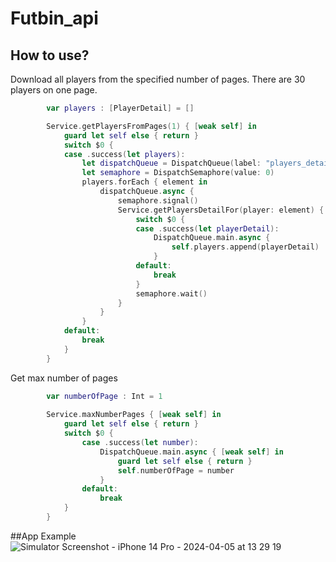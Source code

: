 # Futbin_api


## How to use?

Download all players from the specified number of pages. There are 30 players on one page.

```swift
        var players : [PlayerDetail] = []

        Service.getPlayersFromPages(1) { [weak self] in
            guard let self else { return }
            switch $0 {
            case .success(let players):
                let dispatchQueue = DispatchQueue(label: "players_detail")
                let semaphore = DispatchSemaphore(value: 0)
                players.forEach { element in
                    dispatchQueue.async {
                        semaphore.signal()
                        Service.getPlayersDetailFor(player: element) {
                            switch $0 {
                            case .success(let playerDetail):
                                DispatchQueue.main.async {
                                    self.players.append(playerDetail)
                                }
                            default:
                                break
                            }
                            semaphore.wait()
                        }
                    }
                }
            default:
                break
            }
        }
```

Get max number of pages

```swift
        var numberOfPage : Int = 1
        
        Service.maxNumberPages { [weak self] in
            guard let self else { return }
            switch $0 {
                case .success(let number):
                    DispatchQueue.main.async { [weak self] in
                        guard let self else { return }
                        self.numberOfPage = number
                    }
                default:
                    break
            }
        }
```
##App Example
![Simulator Screenshot - iPhone 14 Pro - 2024-04-05 at 13 29 19](https://github.com/Leads-apps/Futbin_api/assets/95756480/8b22689b-8fa9-434a-9519-c3588c23a0c8)

